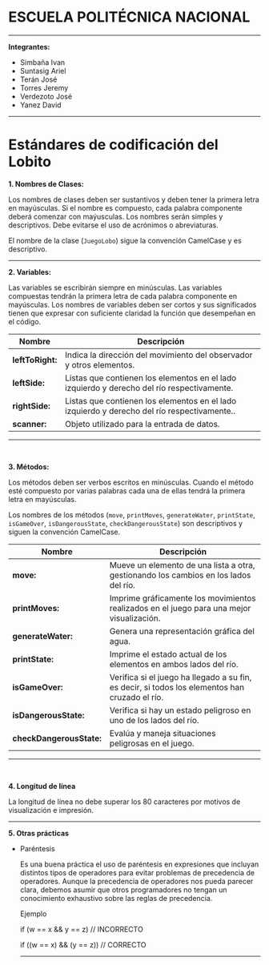 # ESCUELA POLITÉCNICA NACIONAL

---

**Integrantes:**

- Simbaña Ivan
- Suntasig Ariel
- Terán José
- Torres Jeremy
- Verdezoto José
- Yanez David

---

# Estándares de codificación del Lobito


**1. Nombres de Clases:**

Los nombres de clases deben ser sustantivos y deben tener la primera letra en mayúsculas. Si el nombre es compuesto, cada palabra componente deberá comenzar con maýusculas.
Los nombres serán simples y descriptivos. Debe evitarse el uso de acrónimos o abreviaturas.

El nombre de la clase (`JuegoLobo`) sigue la convención CamelCase y es descriptivo.

---
**2. Variables:**

Las variables se escribirán siempre en minúsculas. Las variables compuestas tendrán la primera letra de cada palabra componente en mayúsculas. Los nombres de variables deben ser cortos y sus significados tienen que expresar con suficiente claridad la función que desempeñan en el código.
</br>

| Nombre                   | Descripción                                                                                             |
| --------------------------- | -------------------------------------------------------------------------------------------------------------------------------------------------------------------------------------------------------- |
| **leftToRight:**    | Indica la dirección del movimiento del observador y otros elementos.              |
| **leftSide:**    | Listas que contienen los elementos en el lado izquierdo y derecho del río respectivamente.              |
| **rightSide:**    | Listas que contienen los elementos en el lado izquierdo y derecho del río respectivamente..              |
| **scanner:**    | Objeto utilizado para la entrada de datos.             |

---
</br>

**3. Métodos:**

Los métodos deben ser verbos escritos en minúsculas. Cuando el método esté compuesto por varias palabras cada una de ellas tendrá la primera letra en mayúsculas.

Los nombres de los métodos (`move`, `printMoves`, `generateWater`, `printState`, `isGameOver`, `isDangerousState`, `checkDangerousState`) son descriptivos y siguen la convención CamelCase.

| Nombre                   | Descripción                                                                                             |
| --------------------------- | -------------------------------------------------------------------------------------------------------------------------------------------------------------------------------------------------------- |
| **move:**    | Mueve un elemento de una lista a otra, gestionando los cambios en los lados del río.        |
| **printMoves:**    | Imprime gráficamente los movimientos realizados en el juego para una mejor visualización.              |
| **generateWater:**    | Genera una representación gráfica del agua.            |
| **printState:**    | Imprime el estado actual de los elementos en ambos lados del río.         |
| **isGameOver:**    | Verifica si el juego ha llegado a su fin, es decir, si todos los elementos han cruzado el río.      |
| **isDangerousState:**    | Verifica si hay un estado peligroso en uno de los lados del río.            |
| **checkDangerousState:**    | Evalúa y maneja situaciones peligrosas en el juego.            |

---
</br>

**4. Longitud de línea**

La longitud de línea no debe superar los 80 caracteres por motivos de visualización e impresión.

---
**5. Otras prácticas**

- Paréntesis

  Es una buena práctica el uso de paréntesis en expresiones que incluyan distintos tipos de operadores para evitar problemas de precedencia de operadores. Aunque la precedencia de operadores nos pueda parecer clara, debemos asumir que otros programadores no tengan un conocimiento exhaustivo sobre las reglas de precedencia.

  Ejemplo

  if (w == x && y == z)     // INCORRECTO

  if ((w == x) && (y == z)) // CORRECTO

  ---
